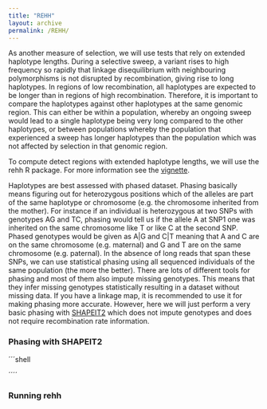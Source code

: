 ```yaml
---
title: "REHH"
layout: archive
permalink: /REHH/
---
```


As another measure of selection, we will use tests that rely on extended haplotype lengths. During a selective sweep, a variant rises to high frequency so rapidly that linkage disequilibrium with neighbouring polymorphisms is not disrupted by recombination, giving rise to long haplotypes. In regions of low recombination, all haplotypes are expected to be longer than in regions of high recombination. Therefore, it is important to compare the haplotypes against other haplotypes at the same genomic region. This can either be within a population, whereby an ongoing sweep would lead to a single haplotype being very long compared to the other haplotypes, or between populations whereby the population that experienced a sweep has longer haplotypes than the population which was not affected by selection in that genomic region.

To compute detect regions with extended haplotype lengths, we will use the rehh R package. For more information see the [vignette](https://cran.r-project.org/web/packages/rehh/vignettes/rehh.html).

Haplotypes are best assessed with phased dataset. Phasing basically means figuring out for heterozygous positions which of the alleles are part of the same haplotype or chromosome (e.g. the chromosome inherited from the mother). For instance if an individual is heterozygous at two SNPs with genotypes AG and TC, phasing would tell us if the allele A at SNP1 one was inherited on the same chromosome like T or like C at the second SNP. Phased genotypes would be given as A|G and C|T meaning that A and C are on the same chromosome (e.g. maternal) and G and T are on the same chromosome (e.g. paternal). In the absence of long reads that span these SNPs, we can use statistical phasing using all sequenced individuals of the same population (the more the better). There are lots of different tools for phasing and most of them also impute missing genotypes. This means that they infer missing genotypes statistically resulting in a dataset without missing data. If you have a linkage map, it is recommended to use it for making phasing more accurate. However, here we will just perform a very basic phasing with [SHAPEIT2](https://mathgen.stats.ox.ac.uk/genetics_software/shapeit/shapeit.html#gettingstarted) which does not impute genotypes and does not require recombination rate information.

### Phasing with SHAPEIT2

´´´shell

´´´´

### Running rehh
